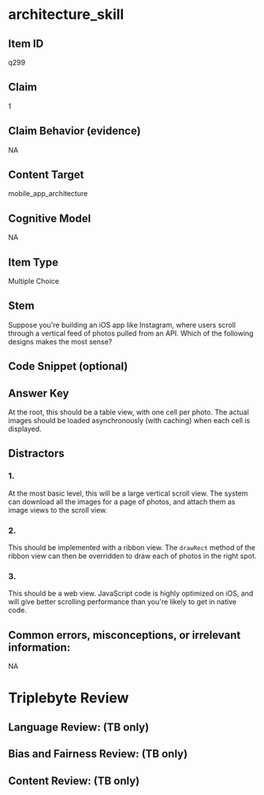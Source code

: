 # architecture_skill

## Item ID
q299

## Claim
1

## Claim Behavior (evidence)
NA

## Content Target
mobile_app_architecture

## Cognitive Model
NA

## Item Type
Multiple Choice

## Stem
Suppose you're building an iOS app like Instagram, where users scroll through a vertical feed of photos pulled from an API. Which of the following designs makes the most sense?

## Code Snippet (optional)


## Answer Key
At the root, this should be a table view, with one cell per photo. The actual images should be loaded asynchronously (with caching) when each cell is displayed.

## Distractors

### 1.
At the most basic level, this will be a large vertical scroll view. The system can download all the images for a page of photos, and attach them as image views to the scroll view.

### 2.
This should be implemented with a ribbon view. The `drawRect` method of the ribbon view can then be overridden to draw each of photos in the right spot.

### 3.
This should be a web view. JavaScript code is highly optimized on iOS, and will give better scrolling performance than you're likely to get in native code.

## Common errors, misconceptions, or irrelevant information:
NA

# Triplebyte Review


## Language Review: (TB only)


## Bias and Fairness Review: (TB only)


## Content Review: (TB only)

